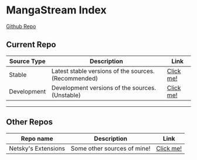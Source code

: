 
# MangaStream Index
[Github Repo](https://github.com/TheNetsky/extensions-mangastream)

## Current Repo

| Source Type | Description |          Link |
| ---        |    ----   |         --- |
| Stable      | Latest stable versions of the sources. (Recommended)      | [Click me!](https://thenetsky.github.io/extensions-mangastream/main/)    |
| Development   | Development versions of the sources. (Unstable)        |  [Click me!](https://thenetsky.github.io/extensions-mangastream/dev/)    |

___
## Other Repos

| Repo name | Description |          Link |
| ---        |    ----   |         --- |
| Netsky's Extensions   | Some other sources of mine!        |  [Click me!](https://thenetsky.github.io/netskys-extensions/)    |

